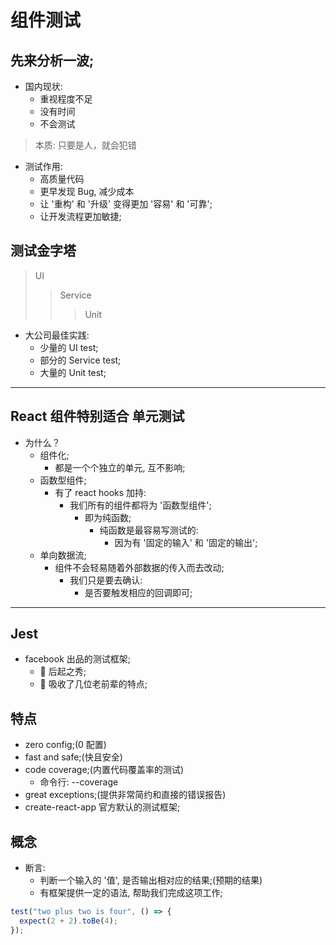 # 组件测试

## 先来分析一波;

- 国内现状:
  - 重视程度不足
  - 没有时间
  - 不会测试

> 本质: 只要是人，就会犯错

- 测试作用:
  - 高质量代码
  - 更早发现 Bug, 减少成本
  - 让 '重构' 和 '升级' 变得更加 '容易' 和 '可靠';
  - 让开发流程更加敏捷;

## 测试金字塔

> UI
>
> > Service
> >
> > > Unit

- 大公司最佳实践:
  - 少量的 UI test;
  - 部分的 Service test;
  - 大量的 Unit test;

---

## React 组件特别适合 单元测试

- 为什么？
  - 组件化;
    - 都是一个个独立的单元, 互不影响;
  - 函数型组件;
    - 有了 react hooks 加持:
      - 我们所有的组件都将为 '函数型组件';
        - 即为纯函数;
          - 纯函数是最容易写测试的:
            - 因为有 '固定的输入' 和 '固定的输出';
  - 单向数据流;
    - 组件不会轻易随着外部数据的传入而去改动;
      - 我们只是要去确认:
        - 是否要触发相应的回调即可;

---

## Jest

- facebook 出品的测试框架;
  -  后起之秀;
  -  吸收了几位老前辈的特点;

## 特点

- zero config;(0 配置)
- fast and safe;(快且安全)
- code coverage;(内置代码覆盖率的测试)
  - 命令行: --coverage
- great exceptions;(提供非常简约和直接的错误报告)
- create-react-app 官方默认的测试框架;

## 概念

- 断言:
  - 判断一个输入的 '值', 是否输出相对应的结果;(预期的结果)
  - 有框架提供一定的语法, 帮助我们完成这项工作;

```ts
test("two plus two is four", () => {
  expect(2 + 2).toBe(4);
});
```
